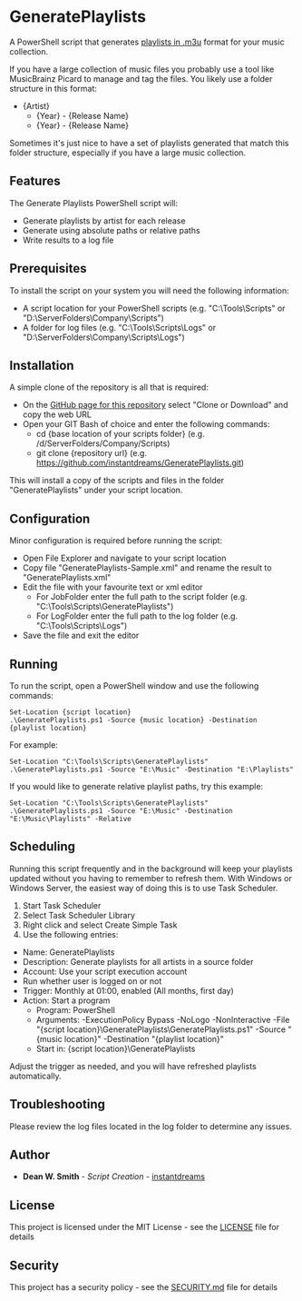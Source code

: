 # GeneratePlaylists

A PowerShell script that generates [playlists in .m3u](https://en.wikipedia.org/wiki/M3U) format for your music collection.

If you have a large collection of music files you probably use a tool like MusicBrainz Picard to manage and tag the files. You likely use a folder structure in this format:

* {Artist}
	* {Year} - {Release Name}
	* {Year} - {Release Name}

Sometimes it's just nice to have a set of playlists generated that match this folder structure, especially if you have a large music collection.


## Features

The Generate Playlists PowerShell script will:

* Generate playlists by artist for each release
* Generate using absolute paths or relative paths
* Write results to a log file


## Prerequisites

To install the script on your system you will need the following information:

* A script location for your PowerShell scripts (e.g. "C:\Tools\Scripts" or "D:\ServerFolders\Company\Scripts")
* A folder for log files  (e.g. "C:\Tools\Scripts\Logs" or "D:\ServerFolders\Company\Scripts\Logs")


## Installation

A simple clone of the repository is all that is required:

* On the [GitHub page for this repository](https://github.com/instantdreams/GeneratePlaylists) select "Clone or Download" and copy the web URL
* Open your GIT Bash of choice and enter the following commands:
	* cd {base location of your scripts folder} (e.g. /d/ServerFolders/Company/Scripts)
	* git clone {repository url} (e.g. https://github.com/instantdreams/GeneratePlaylists.git)

This will install a copy of the scripts and files in the folder "GeneratePlaylists" under your script location.


## Configuration

Minor configuration is required before running the script:

* Open File Explorer and navigate to your script location
* Copy file "GeneratePlaylists-Sample.xml" and rename the result to "GeneratePlaylists.xml"
* Edit the file with your favourite text or xml editor
	* For JobFolder enter the full path to the script folder (e.g. "C:\Tools\Scripts\GeneratePlaylists")
	* For LogFolder enter the full path to the log folder (e.g. "C:\Tools\Scripts\Logs")
* Save the file and exit the editor


## Running

To run the script, open a PowerShell window and use the following commands:
```
Set-Location {script location}
.\GeneratePlaylists.ps1 -Source {music location} -Destination {playlist location}
```
For example:
```
Set-Location "C:\Tools\Scripts\GeneratePlaylists"
.\GeneratePlaylists.ps1 -Source "E:\Music" -Destination "E:\Playlists"
```
If you would like to generate relative playlist paths, try this example:
```
Set-Location "C:\Tools\Scripts\GeneratePlaylists"
.\GeneratePlaylists.ps1 -Source "E:\Music" -Destination "E:\Music\Playlists" -Relative
```

## Scheduling

Running this script frequently and in the background will keep your playlists updated without you having to remember to refresh them. With Windows or Windows Server, the easiest way of doing this is to use Task Scheduler.

1. Start Task Scheduler
2. Select Task Scheduler Library
3. Right click and select Create Simple Task
4. Use the following entries:
* Name:			GeneratePlaylists
* Description:	Generate playlists for all artists in a source folder
* Account:		Use your script execution account
* Run whether user is logged on or not
* Trigger:		Monthly at 01:00, enabled (All months, first day)
* Action:		Start a program
	* Program:		PowerShell
	* Arguments:	-ExecutionPolicy Bypass -NoLogo -NonInteractive -File "{script location}\GeneratePlaylists\GeneratePlaylists.ps1" -Source "{music location}" -Destination "{playlist location}"
	* Start in:	{script location}\GeneratePlaylists

Adjust the trigger as needed, and you will have refreshed playlists automatically.


## Troubleshooting

Please review the log files located in the log folder to determine any issues.


## Author

* **Dean W. Smith** - *Script Creation* - [instantdreams](https://github.com/instantdreams)


## License

This project is licensed under the MIT License - see the [LICENSE](LICENSE) file for details


## Security

This project has a security policy - see the [SECURITY.md](SECURITY.md) file for details